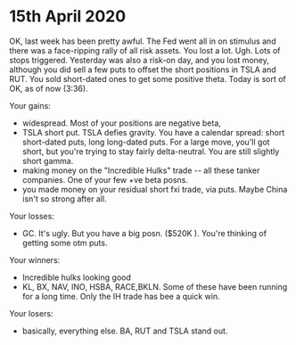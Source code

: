 
# 15th April 2020

OK, last week has been pretty awful. 
The Fed went all in on stimulus and there was a face-ripping rally of all risk assets.
You lost a lot. Ugh. Lots of stops triggered.
Yesterday was also a risk-on day, and you lost money, although you did sell a few puts to 
offset the short positions in TSLA and RUT. 
You sold short-dated ones to get some positive theta.
Today is sort of OK, as of now (3:36). 

Your gains:
* widespread. Most of your positions are negative beta,
* TSLA short put. TSLA defies gravity. You have a calendar spread: short short-dated puts, long long-dated puts. For a large move, you'll got short, but you're trying to stay fairly delta-neutral. You are still slightly short gamma.
* making money on the "Incredible Hulks" trade -- all these tanker companies. One of your few +ve beta posns.
* you made money on your residual short fxi trade, via puts. Maybe China isn't so strong after all. 

Your losses:
* GC. It's ugly. But you have a big posn. ($520K ). You're thinking of getting some otm puts.


Your winners:
* Incredible hulks looking good
* KL, BX, NAV, INO, HSBA, RACE,BKLN. Some of these have been running for a long time. Only the IH trade has bee a quick win.

Your losers:
* basically, everything else. BA, RUT and TSLA stand out.

